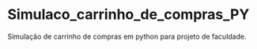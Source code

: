 # Simulaco_carrinho_de_compras_PY
 Simulação de carrinho de compras em python para projeto de faculdade.

